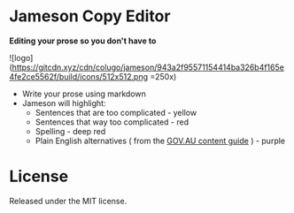 # Jameson Copy Editor
**Editing your prose so you don't have to**

![logo](https://gitcdn.xyz/cdn/colugo/jameson/943a2f95571154414ba326b4f165e4fe2ce5562f/build/icons/512x512.png =250x)

 - Write your prose using markdown
 - Jameson will highlight:
     - Sentences that are too complicated - yellow
     - Sentences that way too complicated - red
     - Spelling - deep red
     - Plain English alternatives ( from the [GOV.AU content guide](http://content-guide.apps.staging.digital.gov.au/writing-style/) ) - purple
# License


Released under the MIT license.
